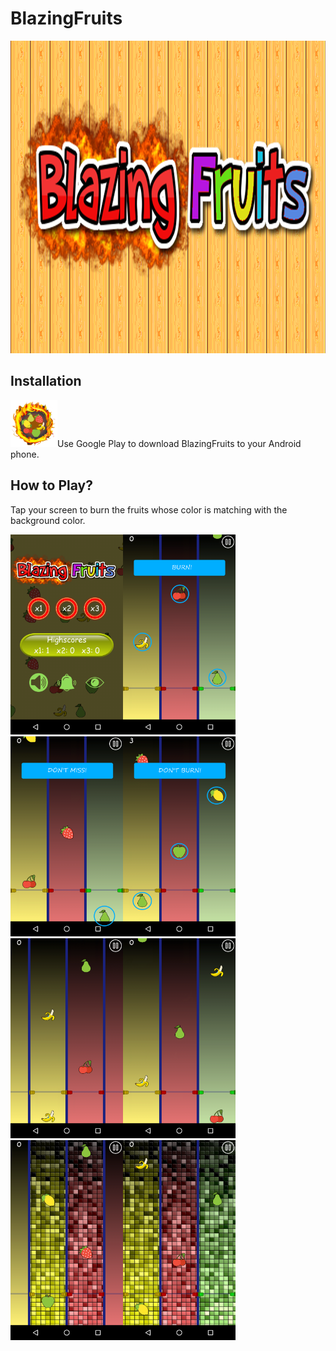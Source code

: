 # BlazingFruits
<img src="https://github.com/alporan/BlazingFruits/blob/master/Material/title2.png" alt="title" width="1024" height="500">

## Installation
<img src="https://github.com/alporan/BlazingFruits/blob/master/Material/icon.png" alt="icon" width="75" height="75">Use Google Play to download BlazingFruits to your Android phone.

## How to Play?
Tap your screen to burn the fruits whose color is matching with the background color.

<img src="https://github.com/alporan/BlazingFruits/blob/master/Material/0.png" alt="0" width="180" height="320"><img src="https://github.com/alporan/BlazingFruits/blob/master/Material/1.png" alt="1" width="180" height="320"><img src="https://github.com/alporan/BlazingFruits/blob/master/Material/2.png" alt="2" width="180" height="320"><img src="https://github.com/alporan/BlazingFruits/blob/master/Material/3.png" alt="3" width="180" height="320"><img src="https://github.com/alporan/BlazingFruits/blob/master/Material/4.png" alt="4" width="180" height="320"><img src="https://github.com/alporan/BlazingFruits/blob/master/Material/5.png" alt="5" width="180" height="320"><img src="https://github.com/alporan/BlazingFruits/blob/master/Material/6.png" alt="6" width="180" height="320"><img src="https://github.com/alporan/BlazingFruits/blob/master/Material/7.png" alt="7" width="180" height="320">
